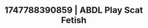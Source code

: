 ---
categories:
- Thigh worship
- Lustful narration
- Erotic friction
- Non-binary beauty
- Ebony
image: /assets/images/1747788390859.jpg
layout: post
seo:
  description: Featured content with premium Scat Fetish, ABDL Play. HD images available.
  keywords: Scat Fetish, ABDL Play
  og_image: /assets/images/1747788390859.jpg
  schema_type: VisualArtwork
tags:
- '#1747788390859'
- Scat Fetish
- ABDL Play
title: 1747788390859 | ABDL Play Scat Fetish
---